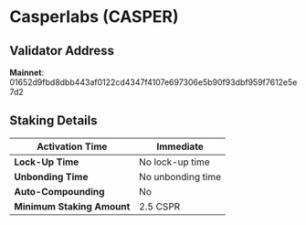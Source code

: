 # Casperlabs (CASPER)

## **Validator Address**

**Mainnet**: 01652d9fbd8dbb443af0122cd4347f4107e697306e5b90f93dbf959f7612e5e7d2

## Staking Details

| **Activation Time**        | Immediate         |
| -------------------------- | ----------------- |
| **Lock-Up Time**           | No lock-up time   |
| **Unbonding Time**         | No unbonding time |
| **Auto-Compounding**       | No                |
| **Minimum Staking Amount** | 2.5 CSPR          |

